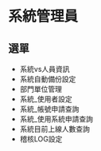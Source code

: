 # 系統管理員
## 選單
* 系統vs人員資訊
* 系統自動備份設定
* 部門單位管理
* 系統_使用者設定
* 系統_帳號申請查詢
* 系統_使用系統申請查詢
* 系統目前上線人數查詢
* 稽核LOG設定
